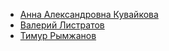 * [Анна Александровна Кувайкова](Анна%20Александровна%20Кувайкова)
* [Валерий Листратов](Валерий%20Листратов)
* [Тимур Рымжанов](Тимур%20Рымжанов)